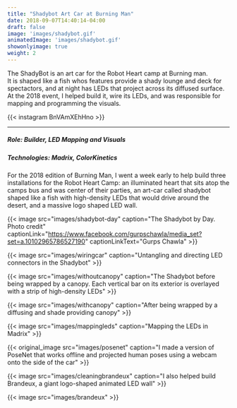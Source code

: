 ```yaml
---
title: "Shadybot Art Car at Burning Man"
date: 2018-09-07T14:40:14-04:00
draft: false
image: 'images/shadybot.gif'
animatedImage: 'images/shadybot.gif'
showonlyimage: true
weight: 2
---
```


The ShadyBot is an art car for the Robot Heart camp at Burning man.  
It is shaped like a fish whos features provide a shady lounge and deck for spectactors, and at night has LEDs that project across its diffused surface.
At the 2018 event, I helped build it, wire its LEDs, and was responsible for mapping and programming the visuals.

<!--more-->


{{< instagram BnVAmXEhHno >}}

---

##### Role: Builder, LED Mapping and Visuals
##### Technologies: Madrix, ColorKinetics

For the 2018 edition of Burning Man, I went a week early to help build three installations for the Robot Heart Camp:
an illuminated heart that sits atop the camps bus and was center of their parties, an art-car called shadybot shaped like a fish with high-density LEDs that would drive around the desert, and a massive logo shaped LED wall.

{{< image src="images/shadybot-day" caption="The Shadybot by Day. Photo credit" captionLink="https://www.facebook.com/gurpschawla/media_set?set=a.10102965786527190" captionLinkText="Gurps Chawla" >}}

{{< image src="images/wiringcar" caption="Untangling and directing LED connectors in the Shadybot" >}}

{{< image src="images/withoutcanopy" caption="The Shadybot before being wrapped by a canopy.  Each vertical bar on its exterior is overlayed with a strip of high-density LEDs" >}}

{{< image src="images/withcanopy" caption="After being wrapped by a diffusing and shade providing canopy" >}}

{{< image src="images/mappingleds" caption="Mapping the LEDs in Madrix" >}}

{{< original_image src="images/posenet" caption="I made a version of PoseNet that works offline and projected human poses using a webcam onto the side of the car" >}}

{{< image src="images/cleaningbrandeux" caption="I also helped build Brandeux, a giant logo-shaped animated LED wall" >}}

{{< image src="images/brandeux" >}}


